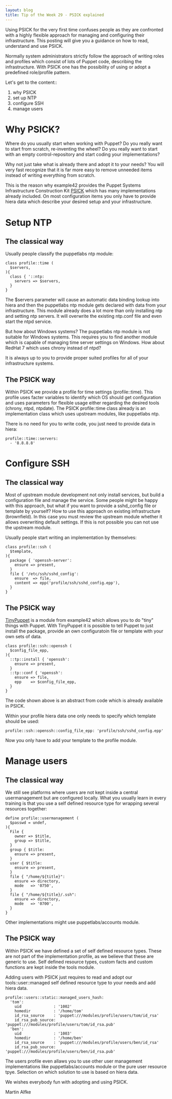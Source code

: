 ```yaml
---
layout: blog
title: Tip of the Week 29 - PSICK explained
---
```


Using PSICK for the very first time confuses people as they are confronted with a highly flexible approach for managing and configuring their infrastructure.
This posting will give you a guidance on how to read, understand and use PSICK.

Normally system administrators strictly follow the approach of writing roles and profiles which consist of lots of Puppet code, describing the infrastructure.
With PSICK one has the possibility of using or adopt a predefined role/profile pattern.

Let's get to the content::

1. why PSICK
1. set up NTP
1. configure SSH
1. manage users

# Why PSICK?

Where do you usually start when working with Puppet?
Do you really want to start from scratch, re-inventing the wheel?
Do you really want to start with an empty control-repository and start coding your implementations?

Why not just take what is already there and adopt it to your needs?
You will very fast recognize that it is far more easy to remove unneeded items instead of writing everything from scratch.

This is the reason why example42 provides the Puppet Systems Infrastructure Construction Kit [PSICK](https://github.com/example42/psick.git) which has many implementations already included.
On most configuration items you only have to provide hiera data which describe your desired setup and your infrastructure.

# Setup NTP

## The classical way

Usually people classify the puppetlabs ntp module:

    class profile::time (
      $servers,
    ){
      class { '::ntp:
        servers => $servers,
      }
    }

The $servers parameter will cause an automatic data binding lookup into hiera and then the puppetlabs ntp module gets declared with data from your infrastructure. This module already does a lot more than only installing ntp and setting ntp servers. It will overwrite the existing ntp.conf file and even start the ntpd service.

But how about Windows systems? The puppetlabs ntp module is not suitable for Windows systems. This requires you to find another module which is capable of managing time server settings on Windows.
How about RedHat 7 which uses chrony instead of ntpd?

It is always up to you to provide proper suited profiles for all of your infrastructure systems.

## The PSICK way

Within PSICK we provide a profile for time settings (profile::time). This profile uses facter variables to identify which OS should get configuration and uses parameters for flexible usage either regarding the desired tools (chrony, ntpd, ntpdate).
The PSICK profile::time class already is an implementation class which uses upstream modules, like puppetlabs ntp.

There is no need for you to write code, you just need to provide data in hiera:

    profile::time::servers:
      - '8.8.8.8'

#  Configure SSH

## The classical way

Most of upstream module development not only install services, but build a configuration file and manage the service.
Some people might be happy with this approach, but what if you want to provide a sshd_config file or template by yourself? How to use this approach on existing infrastructure (brownfield). In this case you must review the upstream module whether it allows overwriting default settings. If this is not possible you can not use the upstream module.

Usually people start writing an implementation by themselves:

    class profile::ssh (
      $template,
    ){
      package { 'openssh-server':
        ensure => present,
      }
      file { '/etc/ssh/sshd_config':
        ensure  => file,
        content => epp('profile/ssh/sshd_config.epp'),
      }
    }

## The PSICK way

[TinyPuppet](https://github.com/example42/tp.git) is a module from example42 which allows you to do "tiny" things with Puppet. With TinyPuppet it is possible to tell Puppet to just install the package, provide an own configuratoin file or template with your own sets of data.

    class profile::ssh::openssh (
      $config_file_epp,
    ){
      ::tp::install { 'openssh':
        ensure => present,
      }
      ::tp::conf { 'openssh':
        ensure => file,
        epp    => $config_file_epp,
      }
    }

The code shown above is an abstract from code which is already available in PSICK.

Within your profile hiera data one only needs to specify which template should be used:

    profile::ssh::openssh::config_file_epp: 'profile/ssh/sshd_config.epp'

Now you only have to add your template to the profile module.

# Manage users

## The classical way

We still see platforms where users are not kept inside a central usermanagement but are configured locally.
What you usually learn in every training is that you use a self defined resource type for wrapping several resources together:

    define profile::usermanagement (
      $passwd = undef,
    ){
      File {
        owner => $title,
        group => $title,
      }
      group { $title:
        ensure => present,
      }
      user { $title:
        ensure => present,
      }
      file { "/home/${title}":
        ensure => directory,
        mode   => '0750',
      }
      file { "/home/${title}/.ssh":
        ensure => directory,
        mode   => '0700',
      }
    }

Other implementations might use puppetlabs/accounts module.

## The PSICK way

Within PSICK we have defined a set of self defined resource types.  These are not part of the implementation profile, as we believe that these are generic to use. Self defined resource types, custom facts and custom functions are kept inside the tools module.

Adding users with PSICK just requires to read and adopt our tools::user::managed self defined resource type to your needs and add hiera data.

    profile::users::static::managed_users_hash:
      'tom':
        uid              : '1002'
        homedir          : '/home/tom'
        id_rsa_source    : 'puppet:///modules/profile/users/tom/id_rsa'
        id_rsa_pub_source: 'puppet:///modules/profile/users/tom/id_rsa.pub'
      'ben':
        uid              : '1003'
        homedir          : '/home/ben'
        id_rsa_source    : 'puppet:///modules/profile/users/ben/id_rsa'
        id_rsa_pub_source: 'puppet:///modules/profile/users/ben/id_rsa.pub'

The users profile even allaws you to use other user management implementations like puppetlabs/accounts module or the pure user resource tpye. Selection on which solution to use is based on hiera data.

We wishes everybody fun with adopting and using PSICK.

Martin Alfke

